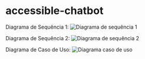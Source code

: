 # accessible-chatbot
Diagrama de Sequência 1: 
![Diagrama de sequência 1](https://github.com/user-attachments/assets/3eddba26-a603-48c0-9a32-cae1db65662b)

Diagrama de Sequência 2: 
![Diagrama de sequência 2](https://github.com/user-attachments/assets/db8ab849-0f03-47fb-94ba-292c6f8f59d2)

Diagrama de Caso de Uso: 
![Diagrama caso de uso](https://github.com/user-attachments/assets/15b79983-dcfd-4b3d-8efe-594fe072a65b)
